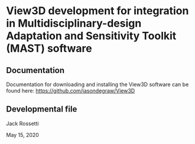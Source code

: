 View3D development for integration in Multidisciplinary-design Adaptation and Sensitivity Toolkit (MAST) software
======

Documentation
-------------
Documentation for downloading and installing the View3D software can be found here: https://github.com/jasondegraw/View3D

Developmental file
-------------

Jack Rossetti

May 15, 2020